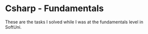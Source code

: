 # Csharp - Fundamentals

These are the tasks I solved while I was at the fundamentals level in SoftUni.
